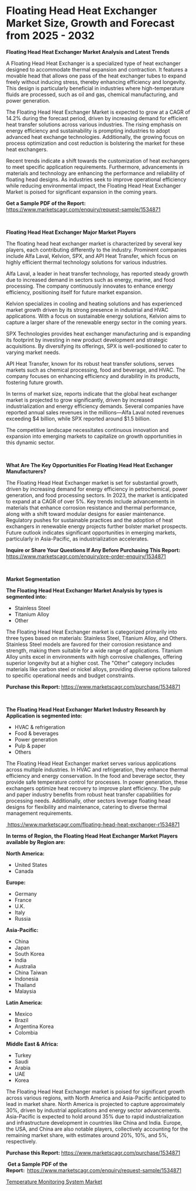 <p><h1>Floating Head Heat Exchanger Market Size, Growth and Forecast from 2025 - 2032</h1></p><p><strong>Floating Head Heat Exchanger Market Analysis and Latest Trends</strong></p>
<p><p>A Floating Head Heat Exchanger is a specialized type of heat exchanger designed to accommodate thermal expansion and contraction. It features a movable head that allows one pass of the heat exchanger tubes to expand freely without inducing stress, thereby enhancing efficiency and longevity. This design is particularly beneficial in industries where high-temperature fluids are processed, such as oil and gas, chemical manufacturing, and power generation.</p><p>The Floating Head Heat Exchanger Market is expected to grow at a CAGR of 14.2% during the forecast period, driven by increasing demand for efficient heat transfer solutions across various industries. The rising emphasis on energy efficiency and sustainability is prompting industries to adopt advanced heat exchange technologies. Additionally, the growing focus on process optimization and cost reduction is bolstering the market for these heat exchangers.</p><p>Recent trends indicate a shift towards the customization of heat exchangers to meet specific application requirements. Furthermore, advancements in materials and technology are enhancing the performance and reliability of floating head designs. As industries seek to improve operational efficiency while reducing environmental impact, the Floating Head Heat Exchanger Market is poised for significant expansion in the coming years.</p></p>
<p><strong>Get a Sample PDF of the Report:&nbsp;</strong> <a href="https://www.marketscagr.com/enquiry/request-sample/1534871?utm_campaign=3533&utm_medium=2&utm_source=Github&utm_content=ia&utm_term=08042025&utm_id=floating-head-heat-exchanger">https://www.marketscagr.com/enquiry/request-sample/1534871</a></p>
<p>&nbsp;</p>
<p><strong>Floating Head Heat Exchanger Major Market Players</strong></p>
<p><p>The floating head heat exchanger market is characterized by several key players, each contributing differently to the industry. Prominent companies include Alfa Laval, Kelvion, SPX, and API Heat Transfer, which focus on highly efficient thermal technology solutions for various industries.</p><p>Alfa Laval, a leader in heat transfer technology, has reported steady growth due to increased demand in sectors such as energy, marine, and food processing. The company continuously innovates to enhance energy efficiency, positioning itself for future market expansion.</p><p>Kelvion specializes in cooling and heating solutions and has experienced market growth driven by its strong presence in industrial and HVAC applications. With a focus on sustainable energy solutions, Kelvion aims to capture a larger share of the renewable energy sector in the coming years.</p><p>SPX Technologies provides heat exchanger manufacturing and is expanding its footprint by investing in new product development and strategic acquisitions. By diversifying its offerings, SPX is well-positioned to cater to varying market needs.</p><p>API Heat Transfer, known for its robust heat transfer solutions, serves markets such as chemical processing, food and beverage, and HVAC. The company focuses on enhancing efficiency and durability in its products, fostering future growth.</p><p>In terms of market size, reports indicate that the global heat exchanger market is projected to grow significantly, driven by increased industrialization and energy efficiency demands. Several companies have reported annual sales revenues in the millions—Alfa Laval noted revenues exceeding $4 billion, while SPX reported around $1.5 billion.</p><p>The competitive landscape necessitates continuous innovation and expansion into emerging markets to capitalize on growth opportunities in this dynamic sector.</p></p>
<p>&nbsp;</p>
<p><strong>What Are The Key Opportunities For Floating Head Heat Exchanger Manufacturers?</strong></p>
<p><p>The Floating Head Heat Exchanger market is set for substantial growth, driven by increasing demand for energy efficiency in petrochemical, power generation, and food processing sectors. In 2023, the market is anticipated to expand at a CAGR of over 5%. Key trends include advancements in materials that enhance corrosion resistance and thermal performance, along with a shift toward modular designs for easier maintenance. Regulatory pushes for sustainable practices and the adoption of heat exchangers in renewable energy projects further bolster market prospects. Future outlook indicates significant opportunities in emerging markets, particularly in Asia-Pacific, as industrialization accelerates.</p></p>
<p><strong>Inquire or Share Your Questions If Any Before Purchasing This Report:</strong> <a href="https://www.marketscagr.com/enquiry/pre-order-enquiry/1534871?utm_campaign=3533&utm_medium=2&utm_source=Github&utm_content=ia&utm_term=08042025&utm_id=floating-head-heat-exchanger">https://www.marketscagr.com/enquiry/pre-order-enquiry/1534871</a></p>
<p>&nbsp;</p>
<p><strong>Market Segmentation</strong></p>
<p><strong>The Floating Head Heat Exchanger Market Analysis by types is segmented into:</strong></p>
<p><ul><li>Stainless Steel</li><li>Titanium Alloy</li><li>Other</li></ul></p>
<p><p>The Floating Head Heat Exchanger market is categorized primarily into three types based on materials: Stainless Steel, Titanium Alloy, and Others. Stainless Steel models are favored for their corrosion resistance and strength, making them suitable for a wide range of applications. Titanium Alloy units excel in environments with high corrosive challenges, offering superior longevity but at a higher cost. The "Other" category includes materials like carbon steel or nickel alloys, providing diverse options tailored to specific operational needs and budget constraints.</p></p>
<p><strong>Purchase this Report:&nbsp;</strong><a href="https://www.marketscagr.com/purchase/1534871?utm_campaign=3533&utm_medium=2&utm_source=Github&utm_content=ia&utm_term=08042025&utm_id=floating-head-heat-exchanger">https://www.marketscagr.com/purchase/1534871</a></p>
<p>&nbsp;</p>
<p><strong>The Floating Head Heat Exchanger Market Industry Research by Application is segmented into:</strong></p>
<p><ul><li>HVAC & refrigeration</li><li>Food & beverages</li><li>Power generation</li><li>Pulp & paper</li><li>Others</li></ul></p>
<p><p>The Floating Head Heat Exchanger market serves various applications across multiple industries. In HVAC and refrigeration, they enhance thermal efficiency and energy conservation. In the food and beverage sector, they provide safe temperature control for processes. In power generation, these exchangers optimize heat recovery to improve plant efficiency. The pulp and paper industry benefits from robust heat transfer capabilities for processing needs. Additionally, other sectors leverage floating head designs for flexibility and maintenance, catering to diverse thermal management requirements.</p></p>
<p><a href="https://www.marketscagr.com/floating-head-heat-exchanger-r1534871?utm_campaign=3533&utm_medium=2&utm_source=Github&utm_content=ia&utm_term=08042025&utm_id=floating-head-heat-exchanger">&nbsp;https://www.marketscagr.com/floating-head-heat-exchanger-r1534871</a></p>
<p><strong>In terms of Region, the Floating Head Heat Exchanger Market Players available by Region are:</strong></p>
<p>
    <p> <strong> North America: </strong>
        <ul>
            <li>United States</li>
            <li>Canada</li>
        </ul>
        </p> 
    <p> <strong> Europe: </strong>
        <ul>
            <li>Germany</li>
            <li>France</li>
            <li>U.K.</li>
            <li>Italy</li>
            <li>Russia</li>
        </ul>
        </p> 
    <p> <strong> Asia-Pacific: </strong>
        <ul>
            <li>China</li>
            <li>Japan</li>
            <li>South Korea</li>
            <li>India</li>
            <li>Australia</li>
            <li>China Taiwan</li>
            <li>Indonesia</li>
            <li>Thailand</li>
            <li>Malaysia</li>
        </ul>
        </p> 
    <p> <strong> Latin America: </strong>
        <ul>
            <li>Mexico</li>
            <li>Brazil</li>
            <li>Argentina Korea</li>
            <li>Colombia</li>
        </ul>
        </p> 
    <p> <strong> Middle East & Africa: </strong>
        <ul>
            <li>Turkey</li>
            <li>Saudi</li>
            <li>Arabia</li>
            <li>UAE</li>
            <li>Korea</li>
        </ul>
    </p>
    </p>
<p><p>The Floating Head Heat Exchanger market is poised for significant growth across various regions, with North America and Asia-Pacific anticipated to lead in market share. North America is projected to capture approximately 30%, driven by industrial applications and energy sector advancements. Asia-Pacific is expected to hold around 35% due to rapid industrialization and infrastructure development in countries like China and India. Europe, the USA, and China are also notable players, collectively accounting for the remaining market share, with estimates around 20%, 10%, and 5%, respectively.</p></p>
<p><strong>Purchase this Report: </strong><a href="https://www.marketscagr.com/purchase/1534871?utm_campaign=3533&utm_medium=2&utm_source=Github&utm_content=ia&utm_term=08042025&utm_id=floating-head-heat-exchanger">https://www.marketscagr.com/purchase/1534871</a></p>
<p>&nbsp;<strong>Get a Sample PDF of the Report:&nbsp;&nbsp;</strong><a href="https://www.marketscagr.com/enquiry/request-sample/1534871?utm_campaign=3533&utm_medium=2&utm_source=Github&utm_content=ia&utm_term=08042025&utm_id=floating-head-heat-exchanger">https://www.marketscagr.com/enquiry/request-sample/1534871</a></p>
<p><strong></strong></p>
<p><p><a href="https://github.com/wwwkeltoum/Market-Research-Report-List-5/blob/main/temperature-monitoring-system-market.md?utm_campaign=3533&utm_medium=2&utm_source=Github&utm_content=ia&utm_term=08042025&utm_id=floating-head-heat-exchanger">Temperature Monitoring System Market</a></p></p>